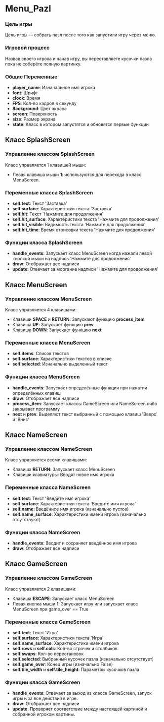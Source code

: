 # Menu_Pazl

### Цель игры
Цель игры — собрать пазл после того как запустили игру через меню.

### Игровой процесс
Назвав своего игрока и начав игру, вы переставляете кусочки пазла пока не соберёте полную картинку.

### Общие Переменные
- **player_name**: Изначальное имя игрока
- **font**: Шрифт
- **clock**: Время
- **FPS**: Кол-во кадров в секунду
- **Background**: Цвет экрана
- **screen**: Поверхность
- **size**: Размер экрана
- **state**: Класс в котором запустятся и обновятся первые функции

## Класс SplashScreen
### Управление классом SplashScreen
Класс управляется 1 клавишей мыши:

- Левая клавиша мыши **1**: используются для перехода в класс MenuScreen.

### Переменные класса SplashScreen
- **self.text**: Текст 'Заставка'
- **self.surface**: Характеристики текста 'Заставка'
- **self.hit**: Текст 'Нажмите для продолжения'
- **self.hit_surface**: Характеристики текста 'Нажмите для продолжения'
- **self.hit_visible**: Видимость текста 'Нажмите для продолжения'
- **self.hit_time**: Время отрисовки текста 'Нажмите для продолжения'

### Функции класса SplashScreen
- **handle_events**: Запускает класс MenuScreen когда нажали левой кнопкой мыши на надпись 'Нажмите для продолжения'
- **draw**: Отображает все надписи
- **update**: Отвечает за моргание надписи 'Нажмите для продолжения'

## Класс MenuScreen
### Управление классом MenuScreen
Класс управляется 4 клавишами:

- Клавиши **SPACE** и **RETURN**: Запускают функцию **process_item**
- Клавиша **UP**: Запускает функцию **prev**
- Клавиша **DOWN**: Запускает функцию **next**

### Переменные класса MenuScreen
- **self.items**: Список текстов
- **self.surface**: Характеристики текстов в списке
- **self.selected**: Изначально выделенный текст

### Функции класса MenuScreen
- **handle_events**: Запускает определённые функции при нажатии определённых клавиш
- **draw**: Отображает все надписи
- **process_item**: Запускает классы GameScreen или NameScreen либо закрывает программу
- **next** и **prev**: Выделяют текст выбранный с помощью клавиш 'Вверх' и 'Вниз'

## Класс NameScreen
### Управление классом NameScreen
Класс управляется всеми клавишами:

- Клавиша **RETURN**: Запускает класс MenuScreen
- Клавиши клавиатуры: Вводят новое имя игрока

### Переменные класса NameScreen
- **self.text**: Текст 'Введите имя игрока'
- **self.surface**: Характеристики текста 'Введите имя игрока'
- **self.name**: Введённое имя игрока (изначально пустое)
- **self.name_surface**: Характеристики имени игрока (изначально отсутствуют)

### Функции класса NameScreen
- **handle_events**: Вводит и сохраняет введённое имя игрока
- **draw**: Отображает все надписи

## Класс GameScreen
### Управление классом GameScreen
Класс управляется 2 клавишами:

- Клавиша **ESCAPE**: Запускает класс MenuScreen
- Левая кнопка мыши **1**: Запускает игру или запускает класс MenuScreen при game_over == True

### Переменные класса GameScreen
- **self.text**: Текст 'Игра'
- **self.surface**: Характеристики текста 'Игра'
- **self.name_surface**: Характеристики имени игрока
- **self.rows** и **self.cols**: Кол-во строчек и столбиков.
- **self.swaps**: Кол-во перестановок
- **self.selected**: Выбранный кусочек пазла (изначально отсутствует)
- **self.game_over**: Конец игры (изначально False)
- **self.tile_width** и **self.tile_height**: Параметры кусочков пазла

### Функции класса GameScreen
- **handle_events**: Отвечает за выход из класса GameScreen, запуск игры и за все действия в игре.
- **draw**: Отображает все надписи
- **update**: Проверяет соответствие между настоящей картиной и собранной игроком картины.